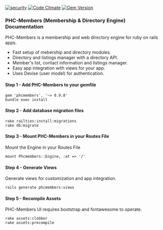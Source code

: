 [![security](https://hakiri.io/github/PHCNetworks/phc-members/master.svg)](https://hakiri.io/github/PHCNetworks/phc-members/master)
[![Code Climate](https://codeclimate.com/github/PHCNetworks/phc-members/badges/gpa.svg)](https://codeclimate.com/github/PHCNetworks/phc-members)
[![Gem Version](https://badge.fury.io/rb/phcmembers.svg)](https://badge.fury.io/rb/phcmembers)

### PHC-Members (Membership & Directory Engine) Documentation
PHC-Members is a membership and web directory engine for ruby on rails apps.

- Fast setup of mebership and directory modules.
- Directory and listings manager with a directory API.
- Member's list, contact information and listings manager.
- Easy app integration with views for your app.
- Uses Devise (user model) for authentication.

#### Step 1 - Add PHC-Members to your gemfile  

	gem 'phcmembers', '~> 0.9.8'
	bundle exec install  

#### Step 2 - Add database migration files  

	rake railties:install:migrations  
	rake db:migrate  

#### Step 3 - Mount PHC-Members in your Routes File  
Mount the Engine in your Routes File

	mount Phcmembers::Engine, :at => '/'  

#### Step 4 - Generate Views  
Generate views for customization and app integration.  

	rails generate phcmembers:views

#### Step 5 - Recompile Assets  
PHC-Members UI requires bootstrap and fontawesome to operate.  

	rake assets:clobber
	rake assets:precompile  
